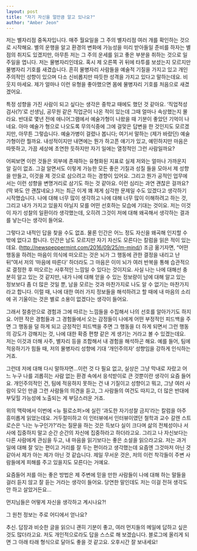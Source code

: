 ```yaml
---
layout: post
title: "자기 자신을 얼만큼 알고 있나요?"
author: "Amber Jeon"
---
```


저는 별자리점 중독자입니다. 매주 월요일을 그 주의 별자리점 여러 개를 확인하는 것으로 시작해요. 별의 운행을 알고 환경의 변화에 가능성을 미리 받아들일 준비를 하자는 별점의 취지도 있겠지만, 아무튼 저는 그 주의 운세를 읽고 좋은 부분을 취하는 것으로 일주일을 엽니다. 저는 물병자리인데요. 혹시 제 오른쪽 귀 뒤에 타투를 보셨는지 모르지만 물병자리 기호를 새겼습니다. 흔히 물병자리 사람들을 예술적 기질을 가지고 있고 개인주의적인 성향이 있으며 다소 신비롭지만 따듯한 성격을 가지고 있다고 말하는데요. 비웃지 마세요. 제가 얼마나 이런 유형을 좋아했으면 몸에 물병자리 기호를 처음으로 새겼겠어요. 


특정 성향을 가진 사람이 되고 싶다는 생각은 중학교 때에도 했던 것 같아요. ‘직업적성검사(?)’로 선생님, 공무원 같은 직업군이 나온 적이 있는데 그때 얼마나 속상했는지 몰라요. 반대로 몇년 전에 애니어그램에서 예술가형이 나왔을 때 기분이 좋았던 기억이 나네요. 아마 예술가 형으로 나오도록 무의식중에 그에 걸맞은 답변을 한 것인지도 모르겠지만, 아무튼 그렇습니다. 예술가병이 걸렸나 봅니다; 여기서 말하는 (제가 바랐던) 예술가형이란 뭘까요. 내성적이지만 내면에는 뭔가 하고픈 얘기가 있고, 예민하지만 마음은 따뜻하고, 가끔 세상에 초연한 듯하지만 자기 일에는 열정적인 그런 사람일까요?  


어찌보면 이런 것들은 외부에 존재하는 유형화된 지표로 실제 저와는 얼마나 가까운지 알 길이 없죠. 그걸 알면서도 이렇게 가능한 모든 좋은 기질과 성질 들을 모아서 제 성향을 만들고, 이것을 제 것으로 삼으려고 하는 경향이 있어요. 그리고 뭔가 공적인 업무에서는 이런 성향을 변명거리로 삼기도 하는 것 같아요. 이런 심리는 과연 괜찮은 걸까요? (딱 봐도 안 괜찮네요;) 저는 최근 이게 꽤 제게 심각한 문제일 수도 있겠다고 생각하기 시작했습니다. 나에 대해 너무 많이 생각하고 나에 대해 너무 많이 이해하려고 하는 것, 그리고 내가 가지고 있을지 아닐지 모를 어떤 선호하는 모습에 기대는 것이요. 저는 이것이 자기 성찰의 일환이라 생각했는데, 오히려 그것이 저에 대해 왜곡해서 생각하는 결과를 낳는다는 생각이 들어요.


그렇다고 내적인 답을 찾을 수도 없죠. 물론 인간은 어느 정도 자신을 왜곡해 인지할 수밖에 없다고 합니다. 인간은 남도 모르지만 자기 자신도 모른다는 칼럼을 읽은 적이 있는데요. (http://newspeppermint.com/2016/09/25/m-mind/) 조금 옮기자면, “어떤 행동을 하려는 마음이 의식에 떠오르는 것은 뇌가 그 행동에 관한 결정을 내리고 난 뒤”여서 저의 ‘마음에 따른다’ 하더라도 그 마음은 이미 뇌가 여러 반복을  통해 습관적으로 결정한 후 떠오르는 사후적인 느낌일 수 있다는 것이지요. 사실 나는 나에 대해선 충분히 알고 있는 것 같지만, 내가 나에 대해 얻을 수 있는 정보량이 남에 대해 알고 있는 정보보다 좀 더 많은 것일 뿐, 남을 모르는 것과 마찬가지로 나도 알 수 없기는 마찬가지라고 합니다. 이럴 때, 나에 대한 여러 가지 정보들을 해석하려고 할 때에 내 마음의 소리에 귀 기울이는 것은 별로 소용이 없겠다는 생각이 들어요. 


그래서 절충안으로 경험과 그에 따르는 느낌들을 수집해서 나의 선호를 알아가기도 하지요. 어떤 작은 경험들과 그 경험들에서 오는 감정들이 나에게 어떤 부정적인 피드백을 주면 그 행동을 덜 하게 되고 긍정적인 피드백을 주면 그 행동을 더 하게 되면서  그런 행동의 강도가 강해지는 것, 나에 대한 확증 편향 같은 게 생기는 거라고 볼 수 있겠는데요. 저는 이것과 더해 사주, 별자리 등을 조합해서 내 경험을 해석하곤 해요. 예를 들어, 팀에 적응하기가 힘들 때, 저의 물병자리 성향에 기대 ‘개인주의자’ 성향임을 강하게 인식하는 거죠.


그런데 저에 대해 다시 말하자면...이런 것 다 필요 없고, 실상은 그냥 막내로 자랐고 어느 누구 나를 괴롭히는 사람 없는 환경 속에서 응석받이로 큰 것뿐이란 생각이 요즘 들어요. 개인주의적인 건, 팀에 적응하지 못하는 건 내 기질이고 성향이고 뭐고, 그냥 여러 사람이 모인 만큼 그런 사람들의 의견을 듣고, 그 사람들의 여건도 따지고, 더 많은 반대에 부딪힐 가능성에 노출되는 게 부담스러운 거죠. 


위의 맥락에서 이번에 <뉴 필로소퍼>에 실린 ‘과도한 자기성찰 금지’라는 칼럼을 아주 흥미롭게 읽었는데요. 거두절미하고 이 인터뷰에서 인터뷰이였던 철학과 교수 갈렌 스트로슨은 ‘나는 누구인가?’라는 질문을 하는 것은 득보다 실이 크다며 삶의 전체성이나 서사에 집중하지 말고 순간 순간의 자신에 집중하라고 하더라고요. 그리고 나 자신보다는 다른 사람에게 관심을 두고, 내 마음을 읽기보다는 좋은 소설을 읽으라고요. 저는 과거 일에 대해 잘 잊는 편이고 거리를 잘 두는 편이라고 생각했는데 요즘엔 그것마저 아닌 것 같아서 제가 아는 제가 아닌 것 같습니다. 제일 무서운 것은, 저의 이런 착각들이 주변 사람들에게 피해를 주고 있을지도 모른다는 거예요. 


요즘들어 저를 아는 좋은 방법은 제 주변에 믿을 만한 사람들이 나에 대해 하는 말들을 걸러 듣지 않고 잘 듣는 거라는 생각이 들어요. 당연한 말인데도 저는 이걸 전혀 생각도 안 하고 살았거든요...



먼지님들은 어떻게 자신을 생각하고 계시나요?! 

그 원천 정보는 주로 어디에서 얻나요? 






추신. 답장과 비슷한 글을 읽으니 괜히 기분이 좋고, 여러 먼지들의 메일에 답하고 싶은 것도 많더라고요. 저도 개인적으로라도 답을 스스로 해 보겠습니다. 블로그에 올리게 되면 그 아래 타래 형식으로 달아도 좋을 것 같고요. 오후시간 잘 보내세요!